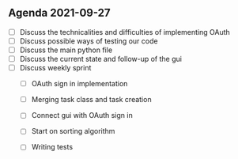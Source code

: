 ## Agenda 2021-09-27

 - [ ] Discuss the technicalities and difficulties of implementing OAuth
 - [ ] Discuss possible ways of testing our code
 - [ ] Discuss the main python file
 - [ ] Discuss the current state and follow-up of the gui
 - [ ] Discuss weekly sprint
	 - [ ] OAuth sign in implementation
	 - [ ] Merging task class and task creation
	 - [ ] Connect gui with OAuth sign in
	 - [ ] Start on sorting algorithm
	 - [ ] Writing tests



